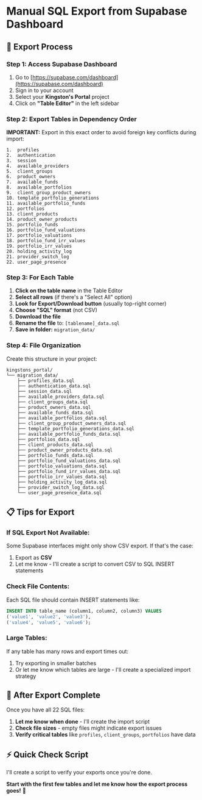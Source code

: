 # Manual SQL Export from Supabase Dashboard

## 🎯 **Export Process**

### **Step 1: Access Supabase Dashboard**
1. Go to [https://supabase.com/dashboard](https://supabase.com/dashboard)
2. Sign in to your account
3. Select your **Kingston's Portal** project
4. Click on **"Table Editor"** in the left sidebar

### **Step 2: Export Tables in Dependency Order**

**IMPORTANT:** Export in this exact order to avoid foreign key conflicts during import:

```
1.  profiles
2.  authentication
3.  session
4.  available_providers
5.  client_groups
6.  product_owners
7.  available_funds
8.  available_portfolios
9.  client_group_product_owners
10. template_portfolio_generations
11. available_portfolio_funds
12. portfolios
13. client_products
14. product_owner_products
15. portfolio_funds
16. portfolio_fund_valuations
17. portfolio_valuations
18. portfolio_fund_irr_values
19. portfolio_irr_values
20. holding_activity_log
21. provider_switch_log
22. user_page_presence
```

### **Step 3: For Each Table**

1. **Click on the table name** in the Table Editor
2. **Select all rows** (if there's a "Select All" option)
3. **Look for Export/Download button** (usually top-right corner)
4. **Choose "SQL" format** (not CSV)
5. **Download the file**
6. **Rename the file** to: `[tablename]_data.sql`
7. **Save in folder:** `migration_data/`

### **Step 4: File Organization**

Create this structure in your project:
```
kingstons_portal/
└── migration_data/
    ├── profiles_data.sql
    ├── authentication_data.sql
    ├── session_data.sql
    ├── available_providers_data.sql
    ├── client_groups_data.sql
    ├── product_owners_data.sql
    ├── available_funds_data.sql
    ├── available_portfolios_data.sql
    ├── client_group_product_owners_data.sql
    ├── template_portfolio_generations_data.sql
    ├── available_portfolio_funds_data.sql
    ├── portfolios_data.sql
    ├── client_products_data.sql
    ├── product_owner_products_data.sql
    ├── portfolio_funds_data.sql
    ├── portfolio_fund_valuations_data.sql
    ├── portfolio_valuations_data.sql
    ├── portfolio_fund_irr_values_data.sql
    ├── portfolio_irr_values_data.sql
    ├── holding_activity_log_data.sql
    ├── provider_switch_log_data.sql
    └── user_page_presence_data.sql
```

## 📋 **Tips for Export**

### **If SQL Export Not Available:**
Some Supabase interfaces might only show CSV export. If that's the case:
1. Export as **CSV**
2. Let me know - I'll create a script to convert CSV to SQL INSERT statements

### **Check File Contents:**
Each SQL file should contain INSERT statements like:
```sql
INSERT INTO table_name (column1, column2, column3) VALUES 
('value1', 'value2', 'value3'),
('value4', 'value5', 'value6');
```

### **Large Tables:**
If any table has many rows and export times out:
1. Try exporting in smaller batches
2. Or let me know which tables are large - I'll create a specialized import strategy

## 🚀 **After Export Complete**

Once you have all 22 SQL files:
1. **Let me know when done** - I'll create the import script
2. **Check file sizes** - empty files might indicate export issues
3. **Verify critical tables** like `profiles`, `client_groups`, `portfolios` have data

## ⚡ **Quick Check Script**

I'll create a script to verify your exports once you're done.

**Start with the first few tables and let me know how the export process goes!** 🎯